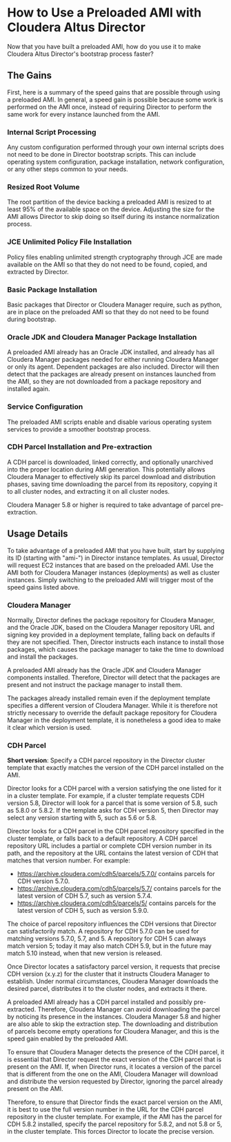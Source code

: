 # How to Use a Preloaded AMI with Cloudera Altus Director

Now that you have built a preloaded AMI, how do you use it to make Cloudera Altus Director's bootstrap process faster?

## The Gains

First, here is a summary of the speed gains that are possible through using a preloaded AMI. In general, a speed gain is possible because some work is performed on the AMI once, instead of requiring Director to perform the same work for every instance launched from the AMI.

### Internal Script Processing

Any custom configuration performed through your own internal scripts does not need to be done in Director bootstrap scripts. This can include operating system configuration, package installation, network configuration, or any other steps common to your needs.

### Resized Root Volume

The root partition of the device backing a preloaded AMI is resized to at least 95% of the available space on the device. Adjusting the size for the AMI allows Director to skip doing so itself during its instance normalization process.

### JCE Unlimited Policy File Installation

Policy files enabling unlimited strength cryptography through JCE are made available on the AMI so that they do not need to be found, copied, and extracted by Director.

### Basic Package Installation

Basic packages that Director or Cloudera Manager require, such as python, are in place on the preloaded AMI so that they do not need to be found during bootstrap.

### Oracle JDK and Cloudera Manager Package Installation

A preloaded AMI already has an Oracle JDK installed, and already has all Cloudera Manager packages needed for either running Cloudera Manager or only its agent. Dependent packages are also included. Director will then detect that the packages are already present on instances launched from the AMI, so they are not downloaded from a package repository and installed again.

### Service Configuration

The preloaded AMI scripts enable and disable various operating system services to provide a smoother bootstrap process.

### CDH Parcel Installation and Pre-extraction

A CDH parcel is downloaded, linked correctly, and optionally unarchived into the proper location during AMI generation. This potentially allows Cloudera Manager to effectively skip its parcel download and distribution phases, saving time downloading the parcel from its repository, copying it to all cluster nodes, and extracting it on all cluster nodes.

Cloudera Manager 5.8 or higher is required to take advantage of parcel pre-extraction.

## Usage Details

To take advantage of a preloaded AMI that you have built, start by supplying its ID (starting with "ami-") in Director instance templates. As usual, Director will request EC2 instances that are based on the preloaded AMI. Use the AMI both for Cloudera Manager instances (deployments) as well as cluster instances. Simply switching to the preloaded AMI will trigger most of the speed gains listed above.

### Cloudera Manager

Normally, Director defines the package repository for Cloudera Manager, and the Oracle JDK, based on the Cloudera Manager repository URL and signing key provided in a deployment template, falling back on defaults if they are not specified. Then, Director instructs each instance to install those packages, which causes the package manager to take the time to download and install the packages.

A preloaded AMI already has the Oracle JDK and Cloudera Manager components installed. Therefore, Director will detect that the packages are present and not instruct the package manager to install them.

The packages already installed remain even if the deployment template specifies a different version of Cloudera Manager. While it is therefore not strictly necessary to override the default package repository for Cloudera Manager in the deployment template, it is nonetheless a good idea to make it clear which version is used.

### CDH Parcel

**Short version**: Specify a CDH parcel repository in the Director cluster template that exactly matches the version of the CDH parcel installed on the AMI.

Director looks for a CDH parcel with a version satisfying the one listed for it in a cluster template. For example, if a cluster template requests CDH version 5.8, Director will look for a parcel that is some version of 5.8, such as 5.8.0 or 5.8.2. If the template asks for CDH version 5, then Director may select any version starting with 5, such as 5.6 or 5.8.

Director looks for a CDH parcel in the CDH parcel repository specified in the cluster template, or falls back to a default repository. A CDH parcel repository URL includes a partial or complete CDH version number in its path, and the repository at the URL contains the latest version of CDH that matches that version number. For example:

* https://archive.cloudera.com/cdh5/parcels/5.7.0/ contains parcels for CDH version 5.7.0.
* https://archive.cloudera.com/cdh5/parcels/5.7/ contains parcels for the latest version of CDH 5.7, such as version 5.7.4.
* https://archive.cloudera.com/cdh5/parcels/5/ contains parcels for the latest version of CDH 5, such as version 5.9.0.

The choice of parcel repository influences the CDH versions that Director can satisfactorily match. A repository for CDH 5.7.0 can be used for matching versions 5.7.0, 5.7, and 5. A repository for CDH 5 can always match version 5; today it may also match CDH 5.9, but in the future may match 5.10 instead, when that new version is released.

Once Director locates a satisfactory parcel version, it requests that precise CDH version (x.y.z) for the cluster that it instructs Cloudera Manager to establish. Under normal circumstances, Cloudera Manager downloads the desired parcel, distributes it to the cluster nodes, and extracts it there.

A preloaded AMI already has a CDH parcel installed and possibly pre-extracted. Therefore, Cloudera Manager can avoid downloading the parcel by noticing its presence in the instances. Cloudera Manager 5.8 and higher are also able to skip the extraction step. The downloading and distribution of parcels become empty operations for Cloudera Manager, and this is the speed gain enabled by the preloaded AMI.

To ensure that Cloudera Manager detects the presence of the CDH parcel, it is essential that Director request the exact version of the CDH parcel that is present on the AMI. If, when Director runs, it locates a version of the parcel that is different from the one on the AMI, Cloudera Manager will download and distribute the version requested by Director, ignoring the parcel already present on the AMI.

Therefore, to ensure that Director finds the exact parcel version on the AMI, it is best to use the full version number in the URL for the CDH parcel repository in the cluster template. For example, if the AMI has the parcel for CDH 5.8.2 installed, specify the parcel repository for 5.8.2, and not 5.8 or 5, in the cluster template. This forces Director to locate the precise version.
